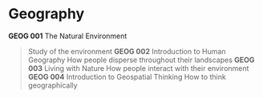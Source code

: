 # Geography

**GEOG 001** The Natural Environment
> Study of the environment
**GEOG 002** Introduction to Human Geography
> How people disperse throughout their landscapes
**GEOG 003** Living with Nature
> How people interact with their environment
**GEOG 004** Introduction to Geospatial Thinking
> How to think geographically

